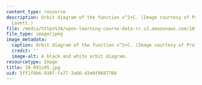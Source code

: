 ```yaml
---
content_type: resource
description: Orbit diagram of the function x^2+C. (Image courtesy of Prof. Stephen
  Lovett.)
file: /media/https%3A/open-learning-course-data-rc.s3.amazonaws.com/18-091-mathematical-exposition-spring-2005/5ff1f0b6938ffa773a66d3e0f9687768_18-091s05.jpg
file_type: image/jpeg
image_metadata:
  caption: Orbit diagram of the function x^2+C. (Image courtesy of Prof. Stephen Lovett.)
  credit: ''
  image-alt: A black and white orbit diagram.
resourcetype: Image
title: 18-091s05.jpg
uid: 5ff1f0b6-938f-fa77-3a66-d3e0f9687768
---
```


